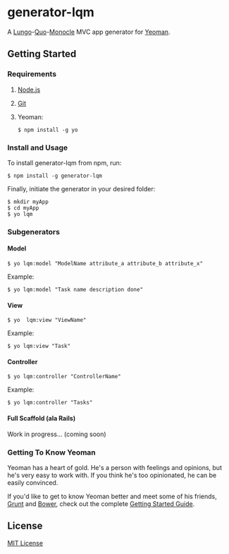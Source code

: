 generator-lqm
=============

A [Lungo](http://lungo.tapquo.com)-[Quo](http://quojs.tapquo.com)-[Monocle](http://monocle.tapquo.com) MVC app generator for [Yeoman](http://yeoman.io).

## Getting Started

### Requirements
1. [Node.js](http://nodejs.org/)
2. [Git](http://git-scm.org/)
3. Yeoman:

	```
	$ npm install -g yo
	```

### Install and Usage

To install generator-lqm from npm, run:

```
$ npm install -g generator-lqm
```

Finally, initiate the generator in your desired folder:

```
$ mkdir myApp
$ cd myApp
$ yo lqm
```
### Subgenerators

#### Model

```
$ yo lqm:model "ModelName attribute_a attribute_b attribute_x"
```

Example:

```
$ yo lqm:model "Task name description done"
```

#### View

```
$ yo  lqm:view "ViewName"
```

Example:

```
$ yo lqm:view "Task"
```

#### Controller

```
$ yo lqm:controller "ControllerName"
```

Example:

```
$ yo lqm:controller "Tasks"
```

#### Full Scaffold (ala Rails)

Work in progress... (coming soon)


### Getting To Know Yeoman

Yeoman has a heart of gold. He's a person with feelings and opinions, but he's very easy to work with. If you think he's too opinionated, he can be easily convinced.

If you'd like to get to know Yeoman better and meet some of his friends, [Grunt](http://gruntjs.com) and [Bower](http://bower.io), check out the complete [Getting Started Guide](https://github.com/yeoman/yeoman/wiki/Getting-Started).


## License

[MIT License](http://en.wikipedia.org/wiki/MIT_License)
